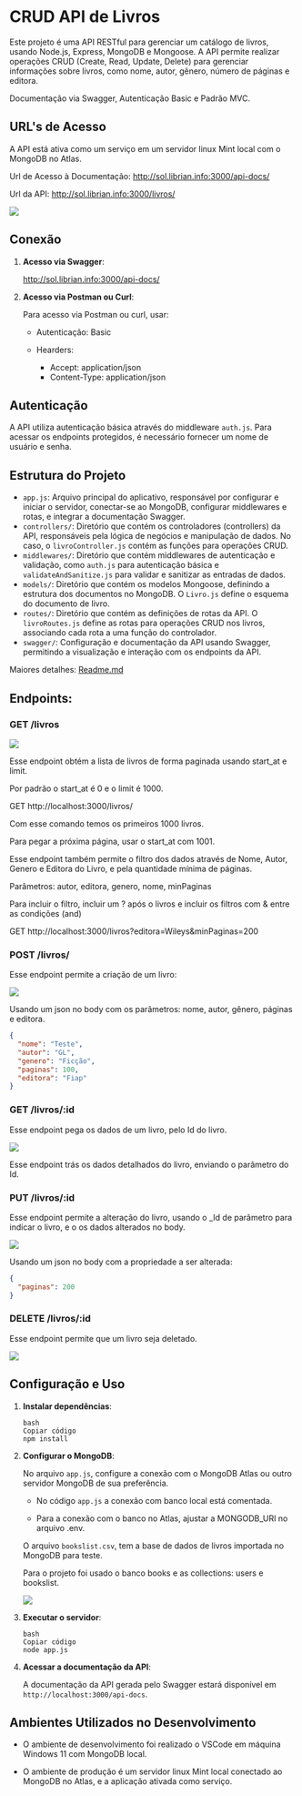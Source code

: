 # CRUD API de Livros

Este projeto é uma API RESTful para gerenciar um catálogo de livros, usando Node.js, Express, MongoDB e Mongoose. A API permite realizar operações CRUD (Create, Read, Update, Delete) para gerenciar informações sobre livros, como nome, autor, gênero, número de páginas e editora.

Documentação via Swagger, Autenticação Basic e Padrão MVC.



## URL's de Acesso

A API está ativa como um serviço em um servidor linux Mint local com o MongoDB no Atlas.

Url de Acesso à Documentação: http://sol.librian.info:3000/api-docs/

Url da API: http://sol.librian.info:3000/livros/



![](./img/image-20240724201439831.png)

## Conexão

1. **Acesso via Swagger**:

    http://sol.librian.info:3000/api-docs/

   

2. **Acesso via Postman ou Curl**:

   Para acesso via Postman ou curl, usar:

   	- Autenticação: Basic

    - Hearders:
       - Accept: application/json
       - Content-Type: application/json



## Autenticação

A API utiliza autenticação básica através do middleware `auth.js`. Para acessar os endpoints protegidos, é necessário fornecer um nome de usuário e senha.



## Estrutura do Projeto

- `app.js`: Arquivo principal do aplicativo, responsável por configurar e iniciar o servidor, conectar-se ao MongoDB, configurar middlewares e rotas, e integrar a documentação Swagger.
- `controllers/`: Diretório que contém os controladores (controllers) da API, responsáveis pela lógica de negócios e manipulação de dados. No caso, o `livroController.js` contém as funções para operações CRUD.
- `middlewares/`: Diretório que contém middlewares de autenticação e validação, como `auth.js` para autenticação básica e `validateAndSanitize.js` para validar e sanitizar as entradas de dados.
- `models/`: Diretório que contém os modelos Mongoose, definindo a estrutura dos documentos no MongoDB. O `Livro.js` define o esquema do documento de livro.
- `routes/`: Diretório que contém as definições de rotas da API. O `livroRoutes.js` define as rotas para operações CRUD nos livros, associando cada rota a uma função do controlador.
- `swagger/`: Configuração e documentação da API usando Swagger, permitindo a visualização e interação com os endpoints da API.



Maiores detalhes: [Readme.md](./Crud_MongoDB/readme.md)



## Endpoints:

### GET /livros

![](./img/Capturadetela2024-07-25115722.png)

Esse endpoint obtém a lista de livros de forma paginada usando start_at e limit.

Por padrão o start_at é 0 e o limit é 1000.

GET http://localhost:3000/livros/

Com esse comando temos os primeiros 1000 livros.

Para pegar a próxima página, usar o start_at com 1001.



Esse endpoint também permite o filtro dos dados através de Nome, Autor, Genero e Editora do Livro, e pela quantidade mínima de páginas.

Parâmetros: autor, editora, genero, nome, minPaginas

Para incluir o filtro, incluir um ? após o livros e incluir os filtros com & entre as condições (and)

GET http://localhost:3000/livros?editora=Wileys&minPaginas=200



### POST /livros/

Esse endpoint permite a criação de um livro:

![](./img/Capturadetela2024-07-25120721.png)

Usando um json no body com os parâmetros: nome, autor, gênero, páginas e editora.

```json
{
  "nome": "Teste",
  "autor": "GL",
  "genero": "Ficção",
  "paginas": 100,
  "editora": "Fiap"
}
```



### GET /livros/:id

Esse endpoint pega os dados de um livro, pelo Id do livro.

![](./img/Capturadetela2024-07-25120534.png)



Esse endpoint trás os dados detalhados do livro, enviando o parâmetro do Id.

### PUT /livros/:id

Esse endpoint permite a alteração do livro, usando o _Id de parâmetro para indicar o livro, e o os dados alterados no body.

![](./img/Capturadetela2024-07-25121418.png)



Usando um json no body com a propriedade a ser alterada:

```json
{
  "paginas": 200
}
```



### DELETE /livros/:id

Esse endpoint permite que um livro seja deletado.

![](./img/Capturadetela2024-07-25121811.png)



## Configuração e Uso

1. **Instalar dependências**:

   ```
   bash
   Copiar código
   npm install
   ```

2. **Configurar o MongoDB**:

   No arquivo `app.js`, configure a conexão com o MongoDB Atlas ou outro servidor MongoDB de sua preferência.

   - No código `app.js`  a conexão com banco local está comentada.

   - Para a conexão com o banco no Atlas, ajustar a MONGODB_URI no arquivo .env.

   

   O arquivo `bookslist.csv`, tem a base de dados de livros importada no MongoDB para teste.

   Para o projeto foi usado o banco books e as collections: users e bookslist.

   ![](./img/Capturadetela2024-07-25131306.png)

   

3. **Executar o servidor**:

   ```
   bash
   Copiar código
   node app.js
   ```

4. **Acessar a documentação da API**:

   A documentação da API gerada pelo Swagger estará disponível em `http://localhost:3000/api-docs`.



## Ambientes Utilizados no Desenvolvimento

- O ambiente de desenvolvimento foi realizado o  VSCode em máquina Windows 11 com MongoDB local.

  

- O ambiente de produção é um servidor linux Mint local conectado ao MongoDB no Atlas, e a aplicação ativada como serviço.



































